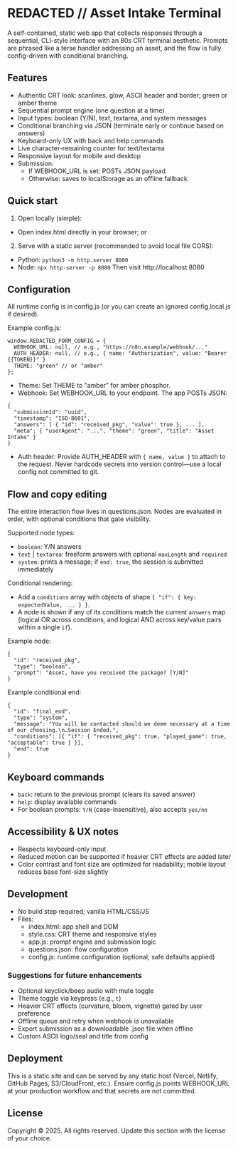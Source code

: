# REDACTED // Asset Intake Terminal

A self-contained, static web app that collects responses through a sequential, CLI-style interface with an 80s CRT terminal aesthetic. Prompts are phrased like a terse handler addressing an asset, and the flow is fully config-driven with conditional branching.

## Features
- Authentic CRT look: scanlines, glow, ASCII header and border; green or amber theme
- Sequential prompt engine (one question at a time)
- Input types: boolean (Y/N), text, textarea, and system messages
- Conditional branching via JSON (terminate early or continue based on answers)
- Keyboard-only UX with back and help commands
- Live character-remaining counter for text/textarea
- Responsive layout for mobile and desktop
- Submission:
  - If WEBHOOK_URL is set: POSTs JSON payload
  - Otherwise: saves to localStorage as an offline fallback

## Quick start
1) Open locally (simple):
- Open index.html directly in your browser; or

2) Serve with a static server (recommended to avoid local file CORS):
- Python: `python3 -m http.server 8080`
- Node: `npx http-server -p 8080`
Then visit http://localhost:8080

## Configuration
All runtime config is in config.js (or you can create an ignored config.local.js if desired).

Example config.js:
```
window.REDACTED_FORM_CONFIG = {
  WEBHOOK_URL: null, // e.g., "https://n8n.example/webhook/..."
  AUTH_HEADER: null, // e.g., { name: "Authorization", value: "Bearer {{TOKEN}}" }
  THEME: "green" // or "amber"
};
```

- Theme: Set THEME to "amber" for amber phosphor.
- Webhook: Set WEBHOOK_URL to your endpoint. The app POSTs JSON:
```
{
  "submissionId": "uuid",
  "timestamp": "ISO-8601",
  "answers": [ { "id": "received_pkg", "value": true }, ... ],
  "meta": { "userAgent": "...", "theme": "green", "title": "Asset Intake" }
}
```
- Auth header: Provide AUTH_HEADER with `{ name, value }` to attach to the request. Never hardcode secrets into version control—use a local config not committed to git.

## Flow and copy editing
The entire interaction flow lives in questions.json. Nodes are evaluated in order, with optional conditions that gate visibility.

Supported node types:
- `boolean`: Y/N answers
- `text` | `textarea`: freeform answers with optional `maxLength` and `required`
- `system`: prints a message; if `end: true`, the session is submitted immediately

Conditional rendering:
- Add a `conditions` array with objects of shape `{ "if": { key: expectedValue, ... } }`.
- A node is shown if any of its conditions match the current `answers` map (logical OR across conditions, and logical AND across key/value pairs within a single `if`).

Example node:
```
{
  "id": "received_pkg",
  "type": "boolean",
  "prompt": "Asset, have you received the package? [Y/N]"
}
```

Example conditional end:
```
{
  "id": "final_end",
  "type": "system",
  "message": "You will be contacted should we deem necessary at a time of our choosing.\n…Session Ended.",
  "conditions": [{ "if": { "received_pkg": true, "played_game": true, "acceptable": true } }],
  "end": true
}
```

## Keyboard commands
- `back`: return to the previous prompt (clears its saved answer)
- `help`: display available commands
- For boolean prompts: `Y/N` (case-insensitive), also accepts `yes/no`

## Accessibility & UX notes
- Respects keyboard-only input
- Reduced motion can be supported if heavier CRT effects are added later
- Color contrast and font size are optimized for readability; mobile layout reduces base font-size slightly

## Development
- No build step required; vanilla HTML/CSS/JS
- Files:
  - index.html: app shell and DOM
  - style.css: CRT theme and responsive styles
  - app.js: prompt engine and submission logic
  - questions.json: flow configuration
  - config.js: runtime configuration (optional; safe defaults applied)

### Suggestions for future enhancements
- Optional keyclick/beep audio with mute toggle
- Theme toggle via keypress (e.g., `t`)
- Heavier CRT effects (curvature, bloom, vignette) gated by user preference
- Offline queue and retry when webhook is unavailable
- Export submission as a downloadable .json file when offline
- Custom ASCII logo/seal and title from config

## Deployment
This is a static site and can be served by any static host (Vercel, Netlify, GitHub Pages, S3/CloudFront, etc.). Ensure config.js points WEBHOOK_URL at your production workflow and that secrets are not committed.

## License
Copyright © 2025. All rights reserved. Update this section with the license of your choice.

